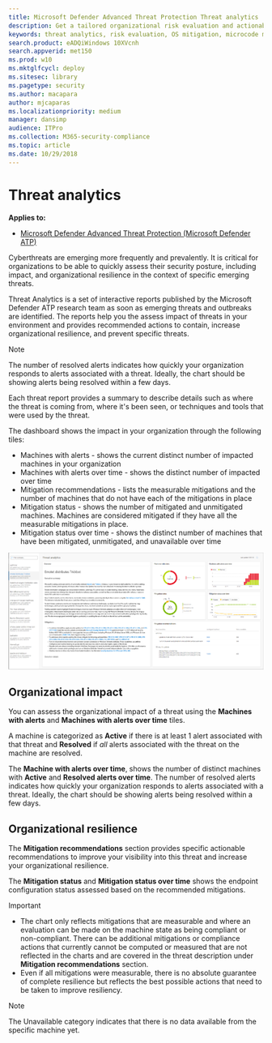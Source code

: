 ```yaml
---
title: Microsoft Defender Advanced Threat Protection Threat analytics
description: Get a tailored organizational risk evaluation and actionable steps you can take to minimize risks in your organization.
keywords: threat analytics, risk evaluation, OS mitigation, microcode mitigation, mitigation status 
search.product: eADQiWindows 10XVcnh
search.appverid: met150
ms.prod: w10
ms.mktglfcycl: deploy
ms.sitesec: library
ms.pagetype: security
ms.author: macapara
author: mjcaparas
ms.localizationpriority: medium
manager: dansimp
audience: ITPro
ms.collection: M365-security-compliance 
ms.topic: article
ms.date: 10/29/2018
---
```


# Threat analytics 
**Applies to:**
- [Microsoft Defender Advanced Threat Protection (Microsoft Defender ATP)](https://go.microsoft.com/fwlink/p/?linkid=2069559)


Cyberthreats are emerging more frequently and prevalently. It is critical for organizations to be able to quickly assess their security posture, including impact, and organizational resilience in the context of specific emerging threats. 

Threat Analytics is a set of interactive reports published by the Microsoft Defender ATP research team as soon as emerging threats and outbreaks are identified. The reports help you the assess impact of threats in your environment and provides recommended actions to contain, increase organizational resilience, and prevent specific threats.
 

>[!NOTE]
>The number of resolved alerts indicates how quickly your organization responds to alerts associated with a threat. Ideally, the chart should be showing alerts being resolved within a few days.

Each threat report provides a summary to describe details such as where the threat is coming from, where it's been seen, or techniques and tools that were used by the threat. 

The dashboard shows the impact in your organization through the following tiles:
- Machines with alerts - shows the current distinct number of impacted machines in your organization 
- Machines with alerts over time - shows the distinct number of impacted over time
- Mitigation recommendations - lists the measurable mitigations and the number of machines that do not have each of the mitigations in place 
- Mitigation status - shows the number of mitigated and unmitigated machines. Machines are considered mitigated if they have all the measurable mitigations in place.
- Mitigation status over time - shows the distinct number of machines that have been mitigated, unmitigated, and unavailable over time

![Image of a threat analytics report](images/ta.png)

## Organizational impact
You can assess the organizational impact of a threat using the **Machines with alerts** and **Machines with alerts over time** tiles.

A machine is categorized as **Active** if there is at least 1 alert associated with that threat and **Resolved** if *all* alerts associated with the threat on the machine are resolved.


The **Machine with alerts over time**, shows the number of distinct machines with **Active** and **Resolved alerts over time**. The number of resolved alerts indicates how quickly your organization responds to alerts associated with a threat. Ideally, the chart should be showing alerts being resolved within a few days.
## Organizational resilience
The **Mitigation recommendations** section provides specific actionable recommendations to improve your visibility into this threat and increase your organizational resilience.

The **Mitigation status** and **Mitigation status over time** shows the endpoint configuration status assessed based on the recommended mitigations.

>[!IMPORTANT]
>- The chart only reflects mitigations that are measurable and where an evaluation can be made on the machine state as being compliant or non-compliant. There can be additional mitigations or compliance actions that currently cannot be computed or measured that are not reflected in the charts and are covered in the threat description under **Mitigation recommendations** section.
>- Even if all mitigations were measurable, there is no absolute guarantee of complete resilience but reflects the best possible actions that need to be taken to improve resiliency.



>[!NOTE]
>The Unavailable category indicates that there is no data available from the specific machine yet. 


